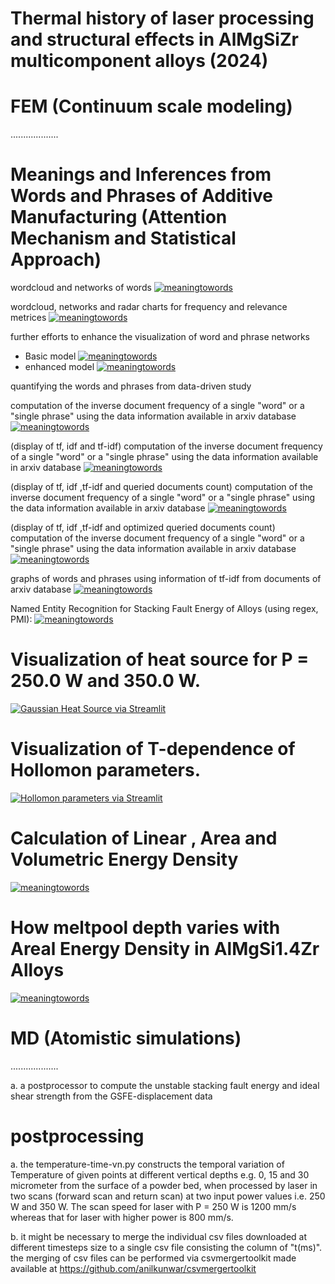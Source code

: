 # Thermal history of laser processing and structural effects in AlMgSiZr multicomponent alloys (2024)

# FEM (Continuum scale modeling)
...................

# Meanings and Inferences from Words and Phrases of Additive Manufacturing (Attention Mechanism and Statistical Approach)

wordcloud and networks of words
[![meaningtowords](https://img.shields.io/badge/WordPhraseGraphs-streamlit-red)](https://visualizationofwordsphrases.streamlit.app/)

wordcloud, networks and radar charts for frequency and relevance metrices
[![meaningtowords](https://img.shields.io/badge/AdvancedWordPhraseGraphs-streamlit-red)](https://advancedgraphswordsphrases.streamlit.app/)

further efforts to enhance the visualization of word and phrase networks
- Basic model
  [![meaningtowords](https://img.shields.io/badge/basicwordnetwork-streamlit-red)](https://basicvisualizationofwordphrasegraphs.streamlit.app/)
- enhanced model 
[![meaningtowords](https://img.shields.io/badge/enhancedwordnetwork-streamlit-red)](https://enhancedvisualizationofwordphrasegraphs.streamlit.app/)

quantifying the words and phrases from data-driven study

computation of the inverse document frequency of a single "word" or a "single phrase" using the data information available in arxiv database
[![meaningtowords](https://img.shields.io/badge/computeidf-streamlit-red)](https://singlewordphraseidfcomputation.streamlit.app/)

(display of tf, idf and tf-idf) computation of the inverse document frequency of a single "word" or a "single phrase" using the data information available in arxiv database
[![meaningtowords](https://img.shields.io/badge/computetfidf-streamlit-red)](https://advancedsingletermtfidfcomputation.streamlit.app/)

(display of tf, idf ,tf-idf and queried documents count) computation of the inverse document frequency of a single "word" or a "single phrase" using the data information available in arxiv database
[![meaningtowords](https://img.shields.io/badge/computetfidffromndoc-streamlit-red)](https://advancedsingletermtfidfcomputefromdocuments.streamlit.app/)

(display of tf, idf ,tf-idf and optimized queried documents count) computation of the inverse document frequency of a single "word" or a "single phrase" using the data information available in arxiv database
[![meaningtowords](https://img.shields.io/badge/computetfidffromndoc-streamlit-red)](https://optimizedcomputationoftfidfsingleterm.streamlit.app/ )

 

graphs of words and phrases using information of tf-idf from documents of arxiv database
[![meaningtowords](https://img.shields.io/badge/visualizewordsphrases-streamlit-red)](https://datadrivenstudyofwordsphrases.streamlit.app/)

Named Entity Recognition for Stacking Fault Energy of Alloys (using regex, PMI):
[![meaningtowords](https://img.shields.io/badge/sfeInformation-streamlit-red)](https://sfe-from-alloyinformatics.streamlit.app/)


# Visualization of heat source for P = 250.0 W and 350.0 W. 
[![Gaussian Heat Source via Streamlit](https://static.streamlit.io/badges/streamlit_badge_black_white.svg)](https://gaussianheatsourcemodel.streamlit.app/)

# Visualization of T-dependence of Hollomon parameters. 
[![Hollomon parameters via Streamlit](https://static.streamlit.io/badges/streamlit_badge_black_white.svg)](https://hollomonparameters.streamlit.app/)

# Calculation of Linear , Area and Volumetric Energy Density
[![meaningtowords](https://img.shields.io/badge/laserenergydensity-streamlit-red)](https://energydensity1d2d3d.streamlit.app/)

# How meltpool depth varies with Areal Energy Density in AlMgSi1.4Zr Alloys
[![meaningtowords](https://img.shields.io/badge/meltpooldepth-streamlit-red)](https://meltpool-depth-variation.streamlit.app/)

# MD (Atomistic simulations)
...................

a. a postprocessor to compute the unstable stacking fault energy and ideal shear strength from the GSFE-displacement data

# postprocessing
a. the temperature-time-vn.py constructs the temporal variation of Temperature of given points  at different vertical depths e.g. 0, 15 and 30 micrometer from the surface of a powder bed, when processed by laser in two scans (forward scan and return scan) at two input power values i.e. 250 W and 350 W. The scan speed for laser with P = 250 W is 1200 mm/s whereas that for laser with higher power is 800 mm/s. 

b. it might be necessary to merge the individual csv files downloaded at different timesteps size to a single csv file consisting the column of "t(ms)". the merging of csv files can be performed via csvmergertoolkit made available at https://github.com/anilkunwar/csvmergertoolkit
